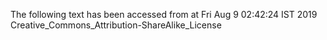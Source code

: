 The following text has been accessed from at Fri Aug 9 02:42:24 IST 2019
Creative_Commons_Attribution-ShareAlike_License
